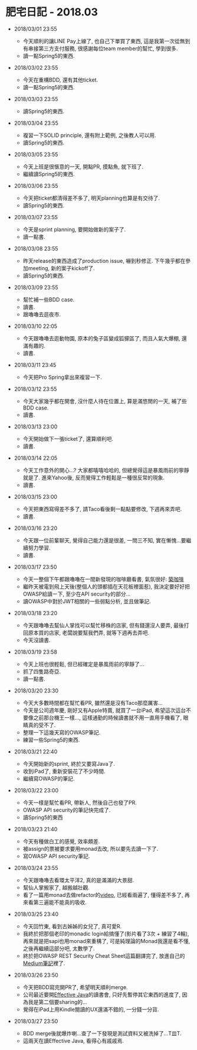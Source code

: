 # 肥宅日記 - 2018.03

* 2018/03/01 23:55
    * 今天順利的讓LINE Pay上線了, 也自己下單買了東西, 這是我第一次從無到有串接第三方支付服務, 很感謝每位team member的幫忙, 學到很多.
    * 讀一點Spring5的東西.

* 2018/03/02 23:55
    * 今天在重構BDD, 還有其他ticket.
    * 讀一點Spring5的東西.

* 2018/03/03 23:55
    * 讀Spring5的東西.

* 2018/03/04 23:55
    * 複習一下SOLID principle, 還有附上範例, 之後教人可以用.
    * 讀Spring5的東西.

* 2018/03/05 23:55
    * 今天上班是很愜意的一天, 開點PR, 摸點魚, 就下班了.
    * 繼續讀Spring5的東西.

* 2018/03/06 23:55
    * 今天把ticket都清得差不多了, 明天planning也算是有交待了.
    * 讀Spring5的東西.

* 2018/03/07 23:55
    * 今天是sprint planning, 要開始做新的案子了.
    * 讀一點書.

* 2018/03/08 23:55
    * 昨天release的東西造成了production issue, 嚇到秒修正. 下午幾乎都在參加meeting, 新的案子kickoff了.
    * 讀Spring5的東西.

* 2018/03/09 23:55
    * 幫忙補一些BDD case.
    * 讀書.
    * 跟嚕嚕去逛夜市.

* 2018/03/10 22:05
    * 今天跟嚕嚕去逛動物園, 原本的兔子區變成狐獴區了, 而且人氣大爆棚, 還滿有趣的.
    * 讀書.

* 2018/03/11 23:45
    * 今天把Pro Spring拿出來複習一下.

* 2018/03/12 23:55
    * 今天大家幾乎都在開會, 沒什麼人待在位置上, 算是滿悠閒的一天, 補了些BDD case.
    * 讀書.

* 2018/03/13 23:00
    * 今天開始做下一張ticket了, 還算順利吧.
    * 讀書.

* 2018/03/14 22:05
    * 今天工作意外的開心...? 大家都嘻嘻哈哈的, 但總覺得這是暴風雨前的寧靜就是了. 進來Yahoo後, 反而覺得工作輕鬆是一種很反常的現象.
    * 讀書.

* 2018/03/15 23:00
    * 今天把東西寫得差不多了, 請Taco看後剩一點點要修改, 下週再來弄吧.
    * 讀書.

* 2018/03/16 23:20
    * 今天跟一位前輩聊天, 覺得自己能力還是很差, 一問三不知, 實在慚愧...要繼續努力學習.
    * 讀書.

* 2018/03/17 23:50
    * 今天一整個下午都跟嚕嚕在一間新發現的咖啡廳看書, 氣氛很好: [築咖啡](http://www.zhucoffee.com/)
    * 繼昨天被電到飛上天後(整個人的頭都插在天花板裡面惹), 我決定要好好把OWASP給讀ㄧ下, 至少在API security的部分...
    * 讀OWASP中對於JWT相關的一些弱點分析, 並且做筆記.

* 2018/03/18 23:20
    * 今天跟嚕嚕去幫仙人掌找可以幫忙移株的店家, 但有錢還沒人要弄, 最後打回原本買的店家, 老闆說要幫我們弄, 就等下週再去弄吧.
    * 今天沒讀書.

* 2018/03/19 23:58
    * 今天上班也很輕鬆, 但已經確定是暴風雨前的寧靜了...
    * 抓了四隻路奇亞.
    * 讀一點書.

* 2018/03/20 23:30
    * 今天大多數時間都在幫忙看PR, 雖然還是沒有Taco那麼厲害...
    * 今天是公司週年慶, 剛好又有Apple特賣, 就買了一台iPad, 希望這次這台不要像之前那台機王一樣..., 這樣通勤的時候讀書就不用一直用手機看了, 眼睛真的受不了.
    * 整理一下這幾天寫的OWASP筆記.
    * 練習一些Spring5的東西.

* 2018/03/21 22:40
    * 今天開始新的sprint, 終於又要寫Java了.
    * 收到iPad了, 重新安裝花了不少時間.
    * 繼續寫OWASP的筆記.

* 2018/03/22 23:00
    * 今天一樣是幫忙看PR, 帶新人, 然後自己也發了PR.
    * OWASP API security的筆記快完成了.
    * 讀Spring5的東西

* 2018/03/23 21:40
    * 今天有種做白工的感覺, 效率頗差.
    * 被assign的票被要求要用monad去改, 所以要先去讀一下了.
    * 寫OWASP API security筆記.

* 2018/03/24 23:55
    * 今天跟嚕嚕去看環太平洋2, 真的是滿滿的大景甜.
    * 幫仙人掌搬家了, 越搬越壯觀.
    * 看了一篇用monad去做refactor的[video](https://www.youtube.com/watch?v=_ykDhFYRaQ8&t=203s), 已經看兩遍了, 懂得差不多了, 再來看第三遍能不能真的吸收.

* 2018/03/25 23:40
    * 今天回竹東, 看到古姊姊的女兒了, 真可愛R.
    * 我終於把那個老印的monadic login給搞懂了(影片看了3次 + 練習了4輪), 再來就是把sapi也用monad來重構了, 可是純理論的Monad我還是看不懂, 之後再繼續這部分吧, 太數學了.
    * 終於把OWASP REST Security Cheat Sheet這篇翻譯完了, 放進自己的[Medium筆記](https://medium.com/@clu1022/owasp-rest-security-cheat-sheet-ccab1c29ec99)裡了.

* 2018/03/26 23:50
    * 今天把BDD寫完開PR了, 希望明天順利merge.
    * 公司最近要開[Effective Java](https://www.amazon.com/Effective-Java-3rd-Joshua-Bloch/dp/0134685997/ref=mt_paperback?_encoding=UTF8&me=)的讀書會, 只好先暫停其它東西的進度了, 因為我是第二個要sharing的...
    * 覺得在iPad上用Kindle閱讀的UX還滿不錯的, 一分錢一分貨.

* 2018/03/27 23:50
    * BDD merge後就爆炸喇...查了一下發現是測試資料又被洗掉了...T皿T.
    * 這兩天在讀Effective Java, 看得心有戚戚焉.
